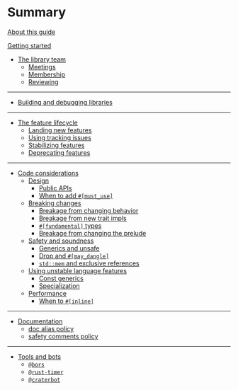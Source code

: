 # Summary

[About this guide](./about-this-guide.md)

[Getting started](./getting-started.md)

- [The library team](./team.md)
  - [Meetings](./meetings.md)
  - [Membership](./membership.md)
  - [Reviewing](./reviewing.md)

---

- [Building and debugging libraries](./development/building-and-debugging.md)


---

- [The feature lifecycle](./feature-lifecycle/summary.md)
    - [Landing new features](./feature-lifecycle/new-unstable-features.md)
    - [Using tracking issues](./feature-lifecycle/tracking-issues.md)
    - [Stabilizing features](./feature-lifecycle/stabilization.md)
    - [Deprecating features](./feature-lifecycle/deprecation.md)

---

- [Code considerations](./code-considerations/summary.md)
    - [Design](./code-considerations/design/summary.md)
        - [Public APIs](./code-considerations/design/public-apis.md)
        - [When to add `#[must_use]`](./code-considerations/design/must-use.md)
    - [Breaking changes](./code-considerations/breaking-changes/summary.md)
        - [Breakage from changing behavior](./code-considerations/breaking-changes/behavior.md)
        - [Breakage from new trait impls](./code-considerations/breaking-changes/new-trait-impls.md)
        - [`#[fundamental]` types](./code-considerations/breaking-changes/fundamental.md)
        - [Breakage from changing the prelude](./code-considerations/breaking-changes/prelude.md)
    - [Safety and soundness](./code-considerations/safety-and-soundness/summary.md)
        - [Generics and unsafe](./code-considerations/safety-and-soundness/generics-and-unsafe.md)
        - [Drop and `#[may_dangle]`](./code-considerations/safety-and-soundness/may-dangle.md)
        - [`std::mem` and exclusive references](./code-considerations/safety-and-soundness/mem-and-exclusive-refs.md)
    - [Using unstable language features](./code-considerations/using-unstable-lang/summary.md)
        - [Const generics](./code-considerations/using-unstable-lang/const-generics.md)
        - [Specialization](./code-considerations/using-unstable-lang/specialization.md)
    - [Performance](./code-considerations/performance/summary.md)
        - [When to `#[inline]`](./code-considerations/performance/inline.md)

---

- [Documentation](./documentation/summary.md)
    - [doc alias policy](./documentation/doc-alias-policy.md)
    - [safety comments policy](./documentation/safety-comments.md)

---

- [Tools and bots](./tools-and-bots/summary.md)
    - [`@bors`](./tools-and-bots/bors.md)
    - [`@rust-timer`](./tools-and-bots/timer.md)
    - [`@craterbot`](./tools-and-bots/crater.md)
